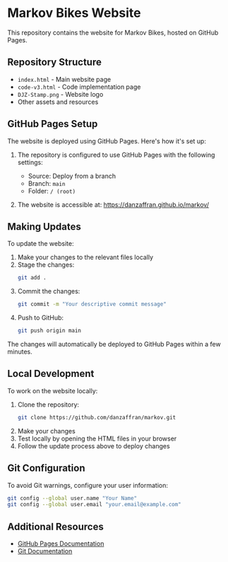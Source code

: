 # Markov Bikes Website

This repository contains the website for Markov Bikes, hosted on GitHub Pages.

## Repository Structure

- `index.html` - Main website page
- `code-v3.html` - Code implementation page
- `DJZ-Stamp.png` - Website logo
- Other assets and resources

## GitHub Pages Setup

The website is deployed using GitHub Pages. Here's how it's set up:

1. The repository is configured to use GitHub Pages with the following settings:
   - Source: Deploy from a branch
   - Branch: `main`
   - Folder: `/ (root)`

2. The website is accessible at: https://danzaffran.github.io/markov/

## Making Updates

To update the website:

1. Make your changes to the relevant files locally
2. Stage the changes:
   ```bash
   git add .
   ```
3. Commit the changes:
   ```bash
   git commit -m "Your descriptive commit message"
   ```
4. Push to GitHub:
   ```bash
   git push origin main
   ```

The changes will automatically be deployed to GitHub Pages within a few minutes.

## Local Development

To work on the website locally:

1. Clone the repository:
   ```bash
   git clone https://github.com/danzaffran/markov.git
   ```
2. Make your changes
3. Test locally by opening the HTML files in your browser
4. Follow the update process above to deploy changes

## Git Configuration

To avoid Git warnings, configure your user information:

```bash
git config --global user.name "Your Name"
git config --global user.email "your.email@example.com"
```

## Additional Resources

- [GitHub Pages Documentation](https://docs.github.com/en/pages)
- [Git Documentation](https://git-scm.com/doc) 